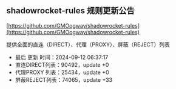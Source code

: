 ## shadowrocket-rules 规则更新公告

[https://github.com/GMOogway/shadowrocket-rules](https://github.com/GMOogway/shadowrocket-rules)

提供全面的直连（DIRECT）、代理（PROXY）、屏蔽（REJECT）列表
- 最后 更新 时间：2024-09-12 06:37:17
- 直连DIRECT列表：90492，update +0
- 代理PROXY 列表：25434，update +0
- 屏蔽REJECT列表：74065，update +33